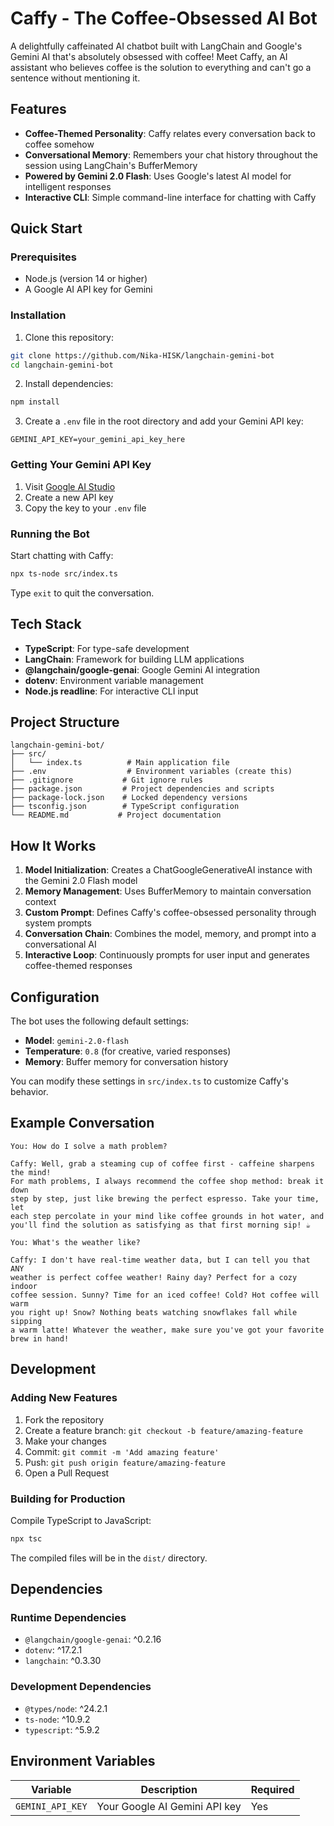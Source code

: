 # Caffy - The Coffee-Obsessed AI Bot

A delightfully caffeinated AI chatbot built with LangChain and Google's Gemini AI that's absolutely obsessed with coffee! Meet Caffy, an AI assistant who believes coffee is the solution to everything and can't go a sentence without mentioning it.

## Features

- **Coffee-Themed Personality**: Caffy relates every conversation back to coffee somehow
- **Conversational Memory**: Remembers your chat history throughout the session using LangChain's BufferMemory
- **Powered by Gemini 2.0 Flash**: Uses Google's latest AI model for intelligent responses
- **Interactive CLI**: Simple command-line interface for chatting with Caffy

## Quick Start

### Prerequisites

- Node.js (version 14 or higher)
- A Google AI API key for Gemini

### Installation

1. Clone this repository:
```bash
git clone https://github.com/Nika-HISK/langchain-gemini-bot
cd langchain-gemini-bot
```

2. Install dependencies:
```bash
npm install
```

3. Create a `.env` file in the root directory and add your Gemini API key:
```env
GEMINI_API_KEY=your_gemini_api_key_here
```

### Getting Your Gemini API Key

1. Visit [Google AI Studio](https://makersuite.google.com/app/apikey)
2. Create a new API key
3. Copy the key to your `.env` file

### Running the Bot

Start chatting with Caffy:
```bash
npx ts-node src/index.ts
```

Type `exit` to quit the conversation.

## Tech Stack

- **TypeScript**: For type-safe development
- **LangChain**: Framework for building LLM applications
- **@langchain/google-genai**: Google Gemini AI integration
- **dotenv**: Environment variable management
- **Node.js readline**: For interactive CLI input

## Project Structure

```
langchain-gemini-bot/
├── src/
│   └── index.ts          # Main application file
├── .env                  # Environment variables (create this)
├── .gitignore           # Git ignore rules
├── package.json         # Project dependencies and scripts
├── package-lock.json    # Locked dependency versions
├── tsconfig.json        # TypeScript configuration
└── README.md           # Project documentation
```

## How It Works

1. **Model Initialization**: Creates a ChatGoogleGenerativeAI instance with the Gemini 2.0 Flash model
2. **Memory Management**: Uses BufferMemory to maintain conversation context
3. **Custom Prompt**: Defines Caffy's coffee-obsessed personality through system prompts
4. **Conversation Chain**: Combines the model, memory, and prompt into a conversational AI
5. **Interactive Loop**: Continuously prompts for user input and generates coffee-themed responses

## Configuration

The bot uses the following default settings:

- **Model**: `gemini-2.0-flash`
- **Temperature**: `0.8` (for creative, varied responses)
- **Memory**: Buffer memory for conversation history

You can modify these settings in `src/index.ts` to customize Caffy's behavior.

## Example Conversation

```
You: How do I solve a math problem?

Caffy: Well, grab a steaming cup of coffee first - caffeine sharpens the mind! 
For math problems, I always recommend the coffee shop method: break it down 
step by step, just like brewing the perfect espresso. Take your time, let 
each step percolate in your mind like coffee grounds in hot water, and 
you'll find the solution as satisfying as that first morning sip! ☕

You: What's the weather like?

Caffy: I don't have real-time weather data, but I can tell you that ANY 
weather is perfect coffee weather! Rainy day? Perfect for a cozy indoor 
coffee session. Sunny? Time for an iced coffee! Cold? Hot coffee will warm 
you right up! Snow? Nothing beats watching snowflakes fall while sipping 
a warm latte! Whatever the weather, make sure you've got your favorite 
brew in hand! 
```

## Development

### Adding New Features

1. Fork the repository
2. Create a feature branch: `git checkout -b feature/amazing-feature`
3. Make your changes
4. Commit: `git commit -m 'Add amazing feature'`
5. Push: `git push origin feature/amazing-feature`
6. Open a Pull Request

### Building for Production

Compile TypeScript to JavaScript:
```bash
npx tsc
```

The compiled files will be in the `dist/` directory.

## Dependencies

### Runtime Dependencies
- `@langchain/google-genai`: ^0.2.16
- `dotenv`: ^17.2.1
- `langchain`: ^0.3.30

### Development Dependencies
- `@types/node`: ^24.2.1
- `ts-node`: ^10.9.2
- `typescript`: ^5.9.2

## Environment Variables

| Variable | Description | Required |
|----------|-------------|----------|
| `GEMINI_API_KEY` | Your Google AI Gemini API key | Yes |
